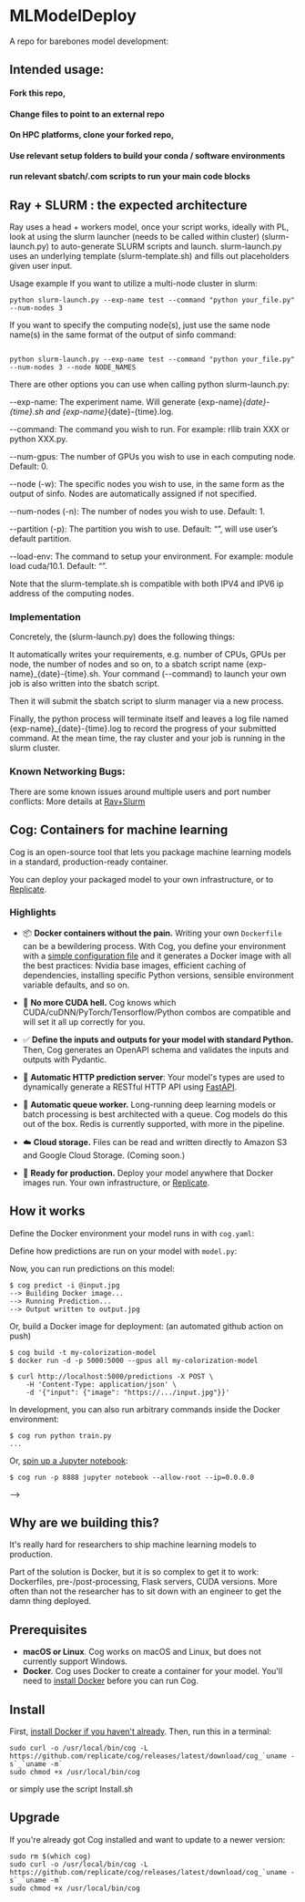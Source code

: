 # MLModelDeploy
A repo for barebones model development: 

## Intended usage:
#### Fork this repo,
#### Change files to point to an external repo
#### On HPC platforms, clone your forked repo,
#### Use relevant setup folders to build your conda / software environments
#### run relevant sbatch/.com scripts to run your main code blocks 




    
    
## Ray + SLURM : the expected architecture

Ray uses a head + workers model, once your script works, ideally with PL, look at using the slurm launcher (needs to be called within cluster) (slurm-launch.py) to auto-generate SLURM scripts and launch. slurm-launch.py uses an underlying template (slurm-template.sh) and fills out placeholders given user input.

Usage example
If you want to utilize a multi-node cluster in slurm:

```
python slurm-launch.py --exp-name test --command "python your_file.py" --num-nodes 3

```


If you want to specify the computing node(s), just use the same node name(s) in the same format of the output of sinfo command:

```

python slurm-launch.py --exp-name test --command "python your_file.py" --num-nodes 3 --node NODE_NAMES

```


There are other options you can use when calling python slurm-launch.py:

--exp-name: The experiment name. Will generate {exp-name}_{date}-{time}.sh and {exp-name}_{date}-{time}.log.

--command: The command you wish to run. For example: rllib train XXX or python XXX.py.

--num-gpus: The number of GPUs you wish to use in each computing node. Default: 0.

--node (-w): The specific nodes you wish to use, in the same form as the output of sinfo. Nodes are automatically assigned if not specified.

--num-nodes (-n): The number of nodes you wish to use. Default: 1.

--partition (-p): The partition you wish to use. Default: “”, will use user’s default partition.

--load-env: The command to setup your environment. For example: module load cuda/10.1. Default: “”.

Note that the slurm-template.sh is compatible with both IPV4 and IPV6 ip address of the computing nodes.

### Implementation
Concretely, the (slurm-launch.py) does the following things:

It automatically writes your requirements, e.g. number of CPUs, GPUs per node, the number of nodes and so on, to a sbatch script name {exp-name}_{date}-{time}.sh. Your command (--command) to launch your own job is also written into the sbatch script.

Then it will submit the sbatch script to slurm manager via a new process.

Finally, the python process will terminate itself and leaves a log file named {exp-name}_{date}-{time}.log to record the progress of your submitted command. At the mean time, the ray cluster and your job is running in the slurm cluster.

### Known Networking Bugs:
There are some known issues around multiple users and port number conflicts: 
More details at [Ray+Slurm](https://docs.ray.io/en/master/cluster/slurm.html)

## Cog: Containers for machine learning 

Cog is an open-source tool that lets you package machine learning models in a standard, production-ready container.

You can deploy your packaged model to your own infrastructure, or to [Replicate](https://replicate.com/).

### Highlights

- 📦 **Docker containers without the pain.** Writing your own `Dockerfile` can be a bewildering process. With Cog, you define your environment with a [simple configuration file](#how-it-works) and it generates a Docker image with all the best practices: Nvidia base images, efficient caching of dependencies, installing specific Python versions, sensible environment variable defaults, and so on.

- 🤬️ **No more CUDA hell.** Cog knows which CUDA/cuDNN/PyTorch/Tensorflow/Python combos are compatible and will set it all up correctly for you.

- ✅ **Define the inputs and outputs for your model with standard Python.** Then, Cog generates an OpenAPI schema and validates the inputs and outputs with Pydantic.

- 🎁 **Automatic HTTP prediction server**: Your model's types are used to dynamically generate a RESTful HTTP API using [FastAPI](https://fastapi.tiangolo.com/).

- 🥞 **Automatic queue worker.** Long-running deep learning models or batch processing is best architected with a queue. Cog models do this out of the box. Redis is currently supported, with more in the pipeline.

- ☁️ **Cloud storage.** Files can be read and written directly to Amazon S3 and Google Cloud Storage. (Coming soon.)

- 🚀 **Ready for production.** Deploy your model anywhere that Docker images run. Your own infrastructure, or [Replicate](https://replicate.com).

## How it works

Define the Docker environment your model runs in with `cog.yaml`:

Define how predictions are run on your model with `model.py`:

Now, you can run predictions on this model:

```
$ cog predict -i @input.jpg
--> Building Docker image...
--> Running Prediction...
--> Output written to output.jpg
```

Or, build a Docker image for deployment: (an automated github action on push)

```
$ cog build -t my-colorization-model
$ docker run -d -p 5000:5000 --gpus all my-colorization-model

$ curl http://localhost:5000/predictions -X POST \
    -H 'Content-Type: application/json' \
    -d '{"input": {"image": "https://.../input.jpg"}}'
```

In development, you can also run arbitrary commands inside the Docker environment:

```
$ cog run python train.py
...
```

Or, [spin up a Jupyter notebook](docs/notebooks.md):

```
$ cog run -p 8888 jupyter notebook --allow-root --ip=0.0.0.0
```
-->

## Why are we building this?

It's really hard for researchers to ship machine learning models to production.

Part of the solution is Docker, but it is so complex to get it to work: Dockerfiles, pre-/post-processing, Flask servers, CUDA versions. More often than not the researcher has to sit down with an engineer to get the damn thing deployed.

## Prerequisites

- **macOS or Linux**. Cog works on macOS and Linux, but does not currently support Windows.
- **Docker**. Cog uses Docker to create a container for your model. You'll need to [install Docker](https://docs.docker.com/get-docker/) before you can run Cog.

## Install

First, [install Docker if you haven't already](https://docs.docker.com/get-docker/). Then, run this in a terminal:

```
sudo curl -o /usr/local/bin/cog -L https://github.com/replicate/cog/releases/latest/download/cog_`uname -s`_`uname -m`
sudo chmod +x /usr/local/bin/cog
```
or simply use the script Install.sh

## Upgrade

If you're already got Cog installed and want to update to a newer version:

```
sudo rm $(which cog)
sudo curl -o /usr/local/bin/cog -L https://github.com/replicate/cog/releases/latest/download/cog_`uname -s`_`uname -m`
sudo chmod +x /usr/local/bin/cog
```
